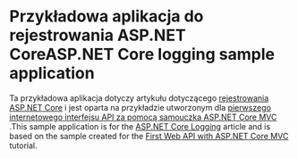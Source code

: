 # <a name="aspnet-core-logging-sample-application"></a><span data-ttu-id="97a07-101">Przykładowa aplikacja do rejestrowania ASP.NET Core</span><span class="sxs-lookup"><span data-stu-id="97a07-101">ASP.NET Core logging sample application</span></span>

<span data-ttu-id="97a07-102">Ta przykładowa aplikacja dotyczy artykułu dotyczącego [rejestrowania ASP.NET Core](https://docs.microsoft.com/aspnet/core/fundamentals/logging/index) i jest oparta na przykładzie utworzonym dla [pierwszego internetowego interfejsu API za pomocą samouczka ASP.NET Core MVC](https://docs.microsoft.com/aspnet/core/tutorials/first-web-api) .</span><span class="sxs-lookup"><span data-stu-id="97a07-102">This sample application is for the [ASP.NET Core Logging](https://docs.microsoft.com/aspnet/core/fundamentals/logging/index) article and is based on the sample created for the [First Web API with ASP.NET Core MVC](https://docs.microsoft.com/aspnet/core/tutorials/first-web-api) tutorial.</span></span>
